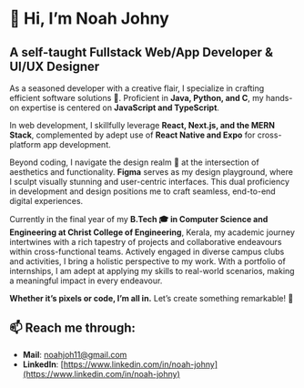 # 👋 Hi, I’m **Noah Johny**
## A self-taught Fullstack Web/App Developer & UI/UX Designer

As a seasoned developer with a creative flair, I specialize in crafting efficient software solutions 🚀. Proficient in **Java, Python, and C**, my hands-on expertise is centered on **JavaScript and TypeScript**. 

In web development, I skillfully leverage **React, Next.js, and the MERN Stack**, complemented by adept use of **React Native and Expo** for cross-platform app development.

Beyond coding, I navigate the design realm 🎨 at the intersection of aesthetics and functionality. **Figma** serves as my design playground, where I sculpt visually stunning and user-centric interfaces. This dual proficiency in development and design positions me to craft seamless, end-to-end digital experiences.

Currently in the final year of my **B.Tech 🎓 in Computer Science and Engineering at Christ College of Engineering**, Kerala, my academic journey intertwines with a rich tapestry of projects and collaborative endeavours within cross-functional teams. Actively engaged in diverse campus clubs and activities, I bring a holistic perspective to my work. With a portfolio of internships, I am adept at applying my skills to real-world scenarios, making a meaningful impact in every endeavour.

**Whether it’s pixels or code, I’m all in.** Let’s create something remarkable! 🌟

## 📫 Reach me through:
  - **Mail**: [noahjoh11@gmail.com](mailto:noahjoh11@gmail.com)
  - **LinkedIn**: [https://www.linkedin.com/in/noah-johny](https://www.linkedin.com/in/noah-johny)
